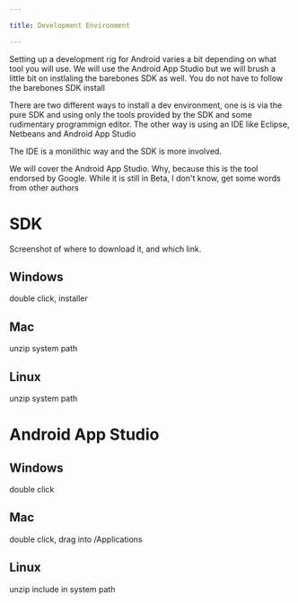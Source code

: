 ```yaml
---

title: Development Environment

---
```


Setting up a development rig for Android varies a bit depending on what tool you will use. We will use the Android App Studio but we will brush a little bit on instlaling the barebones SDK as well. You do not have to follow the barebones SDK install 

There are two different ways to install a dev environment, one is is via the pure SDK and using only the tools provided by the SDK  and some rudimentary programmign editor. The other way is using an IDE like Eclipse, Netbeans and Android App Studio

The IDE is a monilithic way and the SDK is more involved. 

We will cover the Android App Studio. Why, because this is the tool endorsed by Google. While it is still in Beta, I don't know, get some words from other authors

# SDK

Screenshot of where to download it, and which link. 

## Windows

double click, installer

## Mac

unzip
system path

## Linux

unzip
system path

# Android App Studio

## Windows

double click

## Mac

double click, drag into /Applications

## Linux

unzip
include in system path
